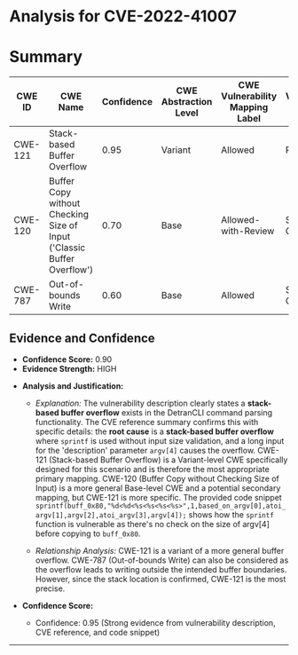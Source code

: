 # Analysis for CVE-2022-41007

# Summary
| CWE ID | CWE Name | Confidence | CWE Abstraction Level | CWE Vulnerability Mapping Label | CWE-Vulnerability Mapping Notes |
|---|---|---|---|---|---|
| CWE-121 | Stack-based Buffer Overflow | 0.95 | Variant | Allowed | Primary CWE |
| CWE-120 | Buffer Copy without Checking Size of Input ('Classic Buffer Overflow') | 0.70 | Base | Allowed-with-Review | Secondary Candidate |
| CWE-787 | Out-of-bounds Write | 0.60 | Base | Allowed | Secondary Candidate |

## Evidence and Confidence

*   **Confidence Score:** 0.90
*   **Evidence Strength:** HIGH

- **Analysis and Justification:**  
  - *Explanation:* The vulnerability description clearly states a **stack-based buffer overflow** exists in the DetranCLI command parsing functionality. The CVE reference summary confirms this with specific details: the **root cause** is a **stack-based buffer overflow** where `sprintf` is used without input size validation, and a long input for the 'description' parameter `argv[4]` causes the overflow. CWE-121 (Stack-based Buffer Overflow) is a Variant-level CWE specifically designed for this scenario and is therefore the most appropriate primary mapping. CWE-120 (Buffer Copy without Checking Size of Input) is a more general Base-level CWE and a potential secondary mapping, but CWE-121 is more specific. The provided code snippet `sprintf(buff_0x80,"%d<%d<%s<%s<%s<%s>",1,based_on_argv[0],atoi_argv[1],argv[2],atoi_argv[3],argv[4]);` shows how the `sprintf` function is vulnerable as there's no check on the size of argv[4] before copying to `buff_0x80`.

  - *Relationship Analysis:* CWE-121 is a variant of a more general buffer overflow. CWE-787 (Out-of-bounds Write) can also be considered as the overflow leads to writing outside the intended buffer boundaries. However, since the stack location is confirmed, CWE-121 is the most precise.

- **Confidence Score:**
  - Confidence: 0.95 (Strong evidence from vulnerability description, CVE reference, and code snippet)
---